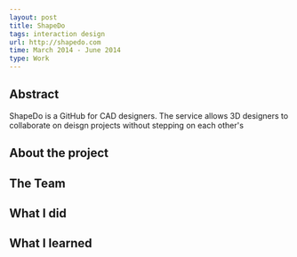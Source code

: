 ```yaml
---
layout: post
title: ShapeDo
tags: interaction design
url: http://shapedo.com
time: March 2014 - June 2014
type: Work
---
```


Abstract
--------
ShapeDo is a GitHub for CAD designers. The service allows 3D designers to collaborate on deisgn projects without stepping on each other's 

About the project
-----------------


The Team
--------


What I did
----------

What I learned
--------------
